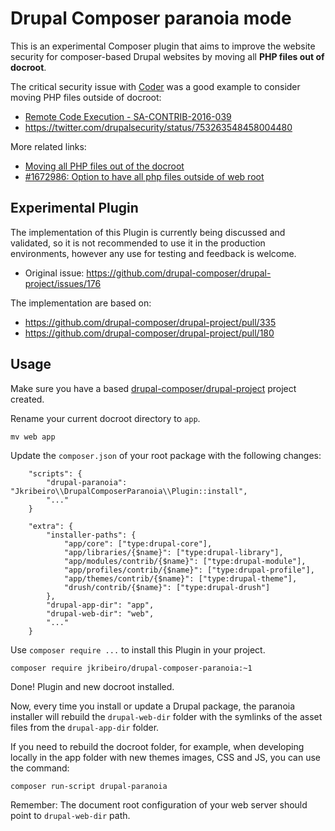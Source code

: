 # Drupal Composer paranoia mode
This is an experimental Composer plugin that aims to improve the website security for composer-based Drupal websites by moving all __PHP files out of docroot__.

The critical security issue with [Coder](https://www.drupal.org/project/coder) was a good example to consider moving PHP files outside of docroot: 
- [Remote Code Execution - SA-CONTRIB-2016-039](https://www.drupal.org/node/2765575)
- https://twitter.com/drupalsecurity/status/753263548458004480

More related links:
- [Moving all PHP files out of the docroot](https://www.drupal.org/node/2767907)
- [#1672986: Option to have all php files outside of web root](https://www.drupal.org/node/1672986)

## Experimental Plugin
The implementation of this Plugin is currently being discussed and validated, so it is not recommended to use it in the production environments, however any use for testing and feedback is welcome.
- Original issue: https://github.com/drupal-composer/drupal-project/issues/176

The implementation are based on:
- https://github.com/drupal-composer/drupal-project/pull/335
- https://github.com/drupal-composer/drupal-project/pull/180

## Usage
Make sure you have a based [drupal-composer/drupal-project](https://github.com/drupal-composer/drupal-project) project created.

Rename your current docroot directory to `app`.
```
mv web app
```

Update the `composer.json` of your root package with the following changes:
```
    "scripts": {
        "drupal-paranoia": "Jkribeiro\\DrupalComposerParanoia\\Plugin::install",
        "..."
    }
```
```
    "extra": {
        "installer-paths": {
            "app/core": ["type:drupal-core"],
            "app/libraries/{$name}": ["type:drupal-library"],
            "app/modules/contrib/{$name}": ["type:drupal-module"],
            "app/profiles/contrib/{$name}": ["type:drupal-profile"],
            "app/themes/contrib/{$name}": ["type:drupal-theme"],
            "drush/contrib/{$name}": ["type:drupal-drush"]
        },
        "drupal-app-dir": "app",
        "drupal-web-dir": "web",
        "..."
    }
```

Use `composer require ...` to install this Plugin in your project.
```
composer require jkribeiro/drupal-composer-paranoia:~1
```

Done! Plugin and new docroot installed.

Now, every time you install or update a Drupal package, the paranoia installer will rebuild the `drupal-web-dir` folder with the symlinks of the asset files from the `drupal-app-dir` folder.

If you need to rebuild the docroot folder, for example, when developing locally in the app folder with new themes images, CSS and JS, you can use the command:
```
composer run-script drupal-paranoia
```
Remember: The document root configuration of your web server should point to `drupal-web-dir` path.

